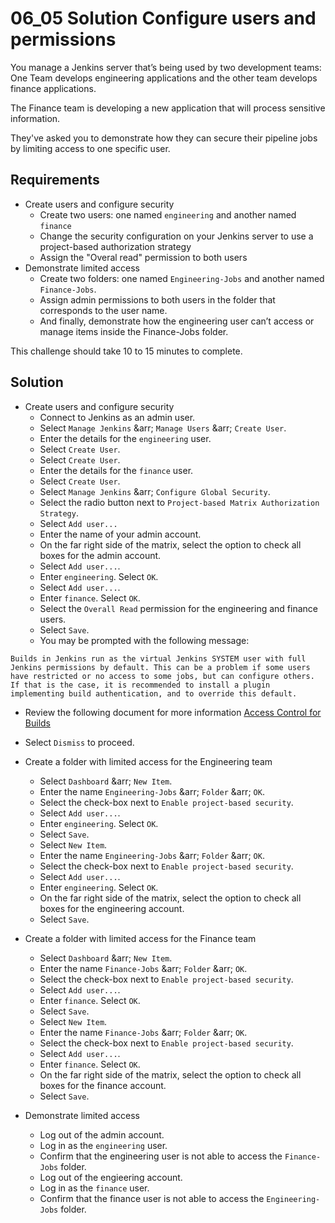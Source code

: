 # 06_05 Solution Configure users and permissions

You manage a Jenkins server that’s being used by two development teams: One Team develops engineering applications and the other team develops finance applications.

The Finance team is developing a new application that will process sensitive information.

They've asked you to demonstrate how they can secure their pipeline jobs by limiting access to one specific user.

## Requirements
- Create users and configure security
    - Create two users: one named `engineering` and another named `finance`
    - Change the security configuration on your Jenkins server to use a project-based authorization strategy
    - Assign the "Overal read" permission to both users
- Demonstrate limited access
    - Create two folders: one named `Engineering-Jobs` and another named `Finance-Jobs`.
    - Assign admin permissions to both users in the folder that corresponds to the user name.
    - And finally, demonstrate how the engineering user can’t access or manage items inside the Finance-Jobs folder.

This challenge should take 10 to 15 minutes to complete.

## Solution
- Create users and configure security
  - Connect to Jenkins as an admin user.
  - Select `Manage Jenkins` &arr; `Manage Users` &arr; `Create User`.
  - Enter the details for the `engineering` user.
  - Select `Create User`.
  - Select `Create User`.
  - Enter the details for the `finance` user.
  - Select `Create User`.
  - Select `Manage Jenkins` &arr; `Configure Global Security`.
  - Select the radio button next to `Project-based Matrix Authorization Strategy`.
  - Select `Add user...`
  - Enter the name of your admin account.
  - On the far right side of the matrix, select the option to check all boxes for the admin account.
  - Select `Add user...`.
  - Enter `engineering`. Select `OK`.
  - Select `Add user...`.
  - Enter `finance`. Select `OK`.
  - Select the `Overall Read` permission for the engineering and finance users.
  - Select `Save`.
  - You may be prompted with the following message:
```
Builds in Jenkins run as the virtual Jenkins SYSTEM user with full Jenkins permissions by default. This can be a problem if some users have restricted or no access to some jobs, but can configure others. If that is the case, it is recommended to install a plugin implementing build authentication, and to override this default.
```
  - Review the following document for more information [Access Control for Builds 
  ](https://www.jenkins.io/doc/book/security/build-authorization/)
  - Select `Dismiss` to proceed.

- Create a folder with limited access for the Engineering team
  - Select `Dashboard` &arr; `New Item`.
  - Enter the name `Engineering-Jobs` &arr; `Folder` &arr; `OK`.
  - Select the check-box next to `Enable project-based security`.
  - Select `Add user...`.
  - Enter `engineering`. Select `OK`.
  - Select `Save`.
  - Select `New Item`.
  - Enter the name `Engineering-Jobs` &arr; `Folder` &arr; `OK`.
  - Select the check-box next to `Enable project-based security`.
  - Select `Add user...`.
  - Enter `engineering`. Select `OK`.
  - On the far right side of the matrix, select the option to check all boxes for the engineering account.
  - Select `Save`.

- Create a folder with limited access for the Finance team
  - Select `Dashboard` &arr; `New Item`.
  - Enter the name `Finance-Jobs` &arr; `Folder` &arr; `OK`.
  - Select the check-box next to `Enable project-based security`.
  - Select `Add user...`.
  - Enter `finance`. Select `OK`.
  - Select `Save`.
  - Select `New Item`.
  - Enter the name `Finance-Jobs` &arr; `Folder` &arr; `OK`.
  - Select the check-box next to `Enable project-based security`.
  - Select `Add user...`.
  - Enter `finance`. Select `OK`.
  - On the far right side of the matrix, select the option to check all boxes for the finance account.
  - Select `Save`.

- Demonstrate limited access
  - Log out of the admin account.
  - Log in as the `engineering` user.
  - Confirm that the engineering user is not able to access the `Finance-Jobs` folder.
  - Log out of the engieering account.
  - Log in as the `finance` user.
  - Confirm that the finance user is not able to access the `Engineering-Jobs` folder.

